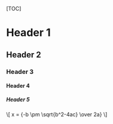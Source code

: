 [TOC]

# Header 1

## Header 2

### Header 3

#### Header 4

##### Header 5


\\[ x = {-b \pm \sqrt{b^2-4ac} \over 2a} \\]
